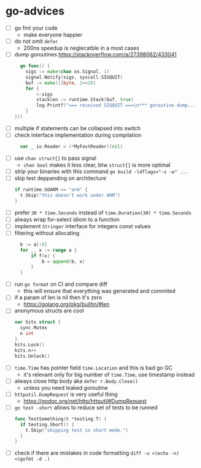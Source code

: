 # go-advices

- [ ] go fmt your code
  - make everyone happier
- [ ] do not omit `defer`
  - 200ns speedup is neglecatble in a most cases
- [ ] dump goroutines https://stackoverflow.com/a/27398062/433041
  ```go
    go func() {
      sigs := make(chan os.Signal, 1)
      signal.Notify(sigs, syscall.SIGQUIT)
      buf := make([]byte, 1<<20)
      for {
          <-sigs
          stacklen := runtime.Stack(buf, true)
          log.Printf("=== received SIGQUIT ===\n*** goroutine dump...\n%s\n*** end\n", buf[:stacklen])
      }
  }()
  ```
- [ ] multiple if statements can be collapsed into switch
- [ ] check interface implementation during compilation
  ```go
    var _ io.Reader = (*MyFastReader)(nil)
  ```
- [ ] use `chan struct{}` to pass signal
  - `chan bool` makes it less clear, btw `struct{}` is more optimal
- [ ] strip your binaries with this command `go build -ldflags="-s -w" ...`
- [ ] skip test deppending on architecture
  ```go
  if runtime.GOARM == "arm" {
    t.Skip("this doesn't work under ARM")
  }
  ```
- [ ] prefer `30 * time.Seconds` instead of `time.Duration(30) * time.Seconds`
- [ ] always wrap for-select idiom to a function
- [ ] implement `Stringer` interface for integers const values
- [ ] filtering without allocating
  ```go
    b := a[:0]
    for _, x := range a {
    	if f(x) {
		    b = append(b, x)
    	}
    }
  ```
- [ ] run `go format` on CI and compare diff
  - this will ensure that everything was generated and commited
- [ ] if a param of len is nil then it's zero
  - https://golang.org/pkg/builtin/#len
- [ ] anonymous structs are cool
  ```go
  var hits struct {
    sync.Mutex
    n int
  }
  hits.Lock()
  hits.n++
  hits.Unlock()
  ```
- [ ] `time.Time` has pointer field `time.Location` and this is bad go GC
  - it's relevant only for big number of `time.Time`, use timestamp instead
- [ ] always close http body aka `defer r.Body.Close()`
  - unless you need leaked goroutine
- [ ] `httputil.DumpRequest` is very useful thing
  - https://godoc.org/net/http/httputil#DumpRequest
- [ ] `go test -short` allows to reduce set of tests to be runned
  ```go
  func TestSomething(t *testing.T) {
    if testing.Short() {
      t.Skip("skipping test in short mode.")
    }
  }
  ```
- [ ] check if there are mistakes in code formatting `diff -u <(echo -n) <(gofmt -d .)`
